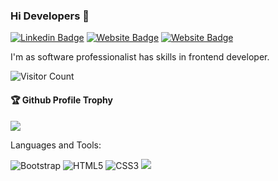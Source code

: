 ### Hi Developers 👋

[![Linkedin Badge](https://img.shields.io/badge/-Vasudha-blue?style=flat-square&logo=Linkedin&logoColor=white&link=https://www.linkedin.com/in/aakash--01629954/)]([https://www.linkedin.com/in/aakash--01629954/](https://www.linkedin.com/in/vasudha-gabhane-109a3177)) 
[![Website Badge](https://img.shields.io/badge/WebSite-Vasudha-green)](https://www.akash)
[![Website Badge](https://img.shields.io/badge/StackOverflow-Vasudha-yellow)]([https://stackoverflow.com/users/3687251/Vasudha-](https://stackoverflow.com/users/19664507/vasudha))

I'm
as software professionalist has skills in frontend developer.


![Visitor Count](https://profile-counter.glitch.me/VasudhaMGabhane/count.svg)

<div>
  <h4>🏆 Github Profile Trophy</h4>
  <a href="https://github.com/ryo-ma/github-profile-trophy">
    <img src="https://github-profile-trophy.vercel.app/?username=VasudhaMGabhane&column=7"/>
  </a>
</div>

Languages and Tools: 

<img alt="Bootstrap" src="https://img.shields.io/badge/bootstrap-%23563D7C.svg?style=flat-square&logo=bootstrap&logoColor=white"/> <img alt="HTML5" src="https://img.shields.io/badge/html5-%23E34F26.svg?style=flat-square&logo=html5&logoColor=white"/> <img alt="CSS3" src="https://img.shields.io/badge/css3-%231572B6.svg?style=flat-square&logo=css3&logoColor=white"/> 
![](https://activity-graph.herokuapp.com/graph?username=VasudhaMGabhane&theme=react-dark&area=true)
<!--
**VasudhaMGabhane/VasudhaMGabhane** is a ✨ _special_ ✨ repository because its `README.md` (this file) appears on your GitHub profile.

Here are some ideas to get you started:

- 🔭 I’m currently working on ...
- 🌱 I’m currently learning ...
- 👯 I’m looking to collaborate on ...
- 🤔 I’m looking for help with ...
- 💬 Ask me about ...
- 📫 How to reach me: ...
- 😄 Pronouns: ...
- ⚡ Fun fact: .....

-->
